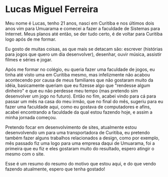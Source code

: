 # Lucas Miguel Ferreira

Meu nome é Lucas, tenho 21 anos, nasci em Curitiba e nos últimos dois anos vim para Umuarama e comecei a fazer a faculdade de Sistemas para Internet. Meus planos até então, se der tudo certo, é de voltar para Curitiba logo após de me formar.

Eu gosto de muitas coisas, as que mais se detacam são: escrever (histórias para jogos que quero um dia desenvolver), desenhar, ouvir música, assistir filmes e séries e jogar. 

Após me formar no colégio, eu queria fazer uma faculdade de jogos, eu tinha até visto uma em Curitiba mesmo, mas infelizmente não acabou acontecendo por causa de meus familiares que não gostaram muito da idéia, basicamente queriam que eu fizesse algo que "rendesse algum dinheiro" e que eu não perdesse meu tempo (mas pretendo sim desenvolver um jogo no futuro). Então no fim, acabei vindo para cá para passar um mês na casa do meu irmão, que no final do mês, sugeriu para eu fazer uma faculdade aqui, como eu gostava de computadores e afins, acabei encontrando a faculdade da qual estou fazendo hoje, e assim a minha jornada começou.

Pretendo focar em desenvolvimento de sites, atualmente estou desenvolvendo um para uma transportadora de Curitiba, eu pretendo também fazer alguns trabalhos relacionados a design, como por exemplo, mês passado fiz uma logo para uma empresa daqui de Umuarama, foi a primeira que eu fiz e eles gostaram muito do resultado, espero atingir o mesmo com o site.

Esse é um resumo do resumo do motivo que estou aqui, e do que vendo fazendo atualmente, espero que tenha gostado!
